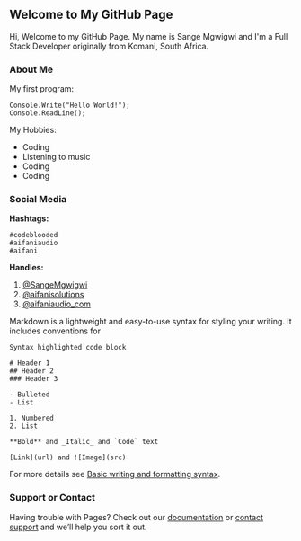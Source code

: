 ## Welcome to My GitHub Page

Hi, Welcome to my GitHub Page. My name is
Sange Mgwigwi and I'm a Full Stack Developer originally from Komani, South Africa.


### About Me

My first program:

```
Console.Write("Hello World!");
Console.ReadLine();
```

My Hobbies:

- Coding
- Listening to music
- Coding
- Coding

### Social Media

**Hashtags:**

```hastags
#codeblooded
#aifaniaudio
#aifani
```

**Handles:**

1. [@SangeMgwigwi](https://twitter.com/@SangeMgwigwi)
2. [@aifanisolutions](https://twitter.com/@aifanisolutions)
3. [@aifaniaudio_com](https://twitter.com/@aifaniaudio_com)

Markdown is a lightweight and easy-to-use syntax for styling your writing. It includes conventions for

```aboutme
Syntax highlighted code block

# Header 1
## Header 2
### Header 3

- Bulleted
- List

1. Numbered
2. List

**Bold** and _Italic_ and `Code` text

[Link](url) and ![Image](src)
```

For more details see [Basic writing and formatting syntax](https://docs.github.com/en/github/writing-on-github/getting-started-with-writing-and-formatting-on-github/basic-writing-and-formatting-syntax).


### Support or Contact

Having trouble with Pages? Check out our [documentation](https://docs.github.com/categories/github-pages-basics/) or [contact support](https://support.github.com/contact) and we’ll help you sort it out.
